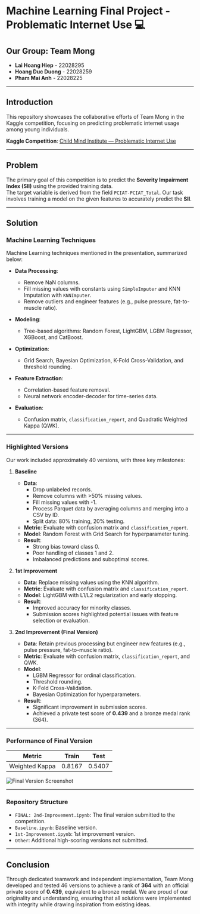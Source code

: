# Machine Learning Final Project - Problematic Internet Use 💻 

## Our Group: Team Mong
- **Lai Hoang Hiep** - 22028295  
- **Hoang Duc Duong** - 22028259  
- **Pham Mai Anh** - 22028225  

---

## Introduction  
This repository showcases the collaborative efforts of Team Mong in the Kaggle competition, focusing on predicting problematic internet usage among young individuals.  

**Kaggle Competition**: [Child Mind Institute — Problematic Internet Use](https://www.kaggle.com/competitions/child-mind-institute-problematic-internet-use)

---

## Problem  
The primary goal of this competition is to predict the **Severity Impairment Index (SII)** using the provided training data.  
The target variable is derived from the field `PCIAT-PCIAT_Total`. Our task involves training a model on the given features to accurately predict the **SII**.

---

## Solution  

### Machine Learning Techniques  
Machine Learning techniques mentioned in the presentation, summarized below:

- **Data Processing**:  
  - Remove NaN columns.  
  - Fill missing values with constants using `SimpleImputer` and KNN Imputation with `KNNImputer`.  
  - Remove outliers and engineer features (e.g., pulse pressure, fat-to-muscle ratio).  

- **Modeling**:  
  - Tree-based algorithms: Random Forest, LightGBM, LGBM Regressor, XGBoost, and CatBoost.  

- **Optimization**:  
  - Grid Search, Bayesian Optimization, K-Fold Cross-Validation, and threshold rounding.  

- **Feature Extraction**:  
  - Correlation-based feature removal.  
  - Neural network encoder-decoder for time-series data.  

- **Evaluation**:  
  - Confusion matrix, `classification_report`, and Quadratic Weighted Kappa (QWK).

---

### Highlighted Versions  

Our work included approximately 40 versions, with three key milestones:

1. **Baseline**  
   - **Data**:  
     - Drop unlabeled records.  
     - Remove columns with >50% missing values.  
     - Fill missing values with -1.  
     - Process Parquet data by averaging columns and merging into a CSV by ID.  
     - Split data: 80% training, 20% testing.  
   - **Metric**: Evaluate with confusion matrix and `classification_report`.  
   - **Model**: Random Forest with Grid Search for hyperparameter tuning.  
   - **Result**:  
     - Strong bias toward class 0.  
     - Poor handling of classes 1 and 2.  
     - Imbalanced predictions and suboptimal scores.

2. **1st Improvement**  
   - **Data**: Replace missing values using the KNN algorithm.  
   - **Metric**: Evaluate with confusion matrix and `classification_report`.  
   - **Model**: LightGBM with L1/L2 regularization and early stopping.  
   - **Result**:  
     - Improved accuracy for minority classes.  
     - Submission scores highlighted potential issues with feature selection or evaluation.

3. **2nd Improvement (Final Version)**  
   - **Data**: Retain previous processing but engineer new features (e.g., pulse pressure, fat-to-muscle ratio).  
   - **Metric**: Evaluate with confusion matrix, `classification_report`, and QWK.  
   - **Model**:  
     - LGBM Regressor for ordinal classification.  
     - Threshold rounding.  
     - K-Fold Cross-Validation.  
     - Bayesian Optimization for hyperparameters.  
   - **Result**:  
     - Significant improvement in submission scores.  
     - Achieved a private test score of **0.439** and a bronze medal rank (364).  

---

### Performance of Final Version  

| **Metric**         | **Train**    | **Test**     |  
|---------------------|--------------|--------------|  
| Weighted Kappa      | 0.8167       | 0.5407       |  

![Final Version Screenshot](https://github.com/user-attachments/assets/3dbfc366-fc83-4189-9b65-da839e8d36ab)

---

### Repository Structure  

- `FINAL: 2nd-Improvement.ipynb`: The final version submitted to the competition.  
- `Baseline.ipynb`: Baseline version.  
- `1st-Improvement.ipynb`: 1st improvement version.  
- `Other`: Additional high-scoring versions not submitted.  

---

## Conclusion  

Through dedicated teamwork and independent implementation, Team Mong developed and tested 46 versions to achieve a rank of **364** with an official private score of **0.439**, equivalent to a bronze medal. We are proud of our originality and understanding, ensuring that all solutions were implemented with integrity while drawing inspiration from existing ideas.
